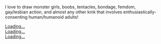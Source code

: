 I love to draw monster girls, boobs, tentacles, bondage, femdom, gay/lesbian action, and almost any other kink that involves enthusiastically-consenting human/humanoid adults!

<script width="400px" src="https://gumroad.com/js/gumroad-embed.js"></script>
<div class="gumroad-product-embed" data-gumroad-product-id="ekxeA"><a href="https://gumroad.com/l/ekxeA">Loading...</a></div>
<script width="400px" src="https://gumroad.com/js/gumroad-embed.js"></script>
<div class="gumroad-product-embed" data-gumroad-product-id="qqvek"><a href="https://gumroad.com/l/qqvek">Loading...</a></div>
<script width="400px" src="https://gumroad.com/js/gumroad-embed.js"></script>
<div class="gumroad-product-embed" data-gumroad-product-id="cUMdr"><a href="https://gumroad.com/l/cUMdr">Loading...</a></div>
